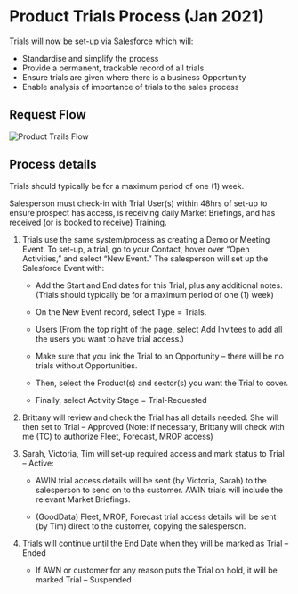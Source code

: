 # Product Trials Process (Jan 2021)

Trials will now be set-up via Salesforce which will:

- Standardise and simplify the process
- Provide a permanent, trackable record of all trials
- Ensure trials are given where there is a business Opportunity
- Enable analysis of importance of trials to the sales process

## Request Flow

![Product Trails Flow](/media/Product_trials_flow.png)

## Process details

Trials should typically be for a maximum period of one (1) week.

Salesperson must check-in with Trial User(s) within 48hrs of set-up to ensure prospect has access, is receiving daily Market Briefings, and has received (or is booked to receive) Training.

1. Trials use the same system/process as creating a Demo or Meeting Event. To set-up, a trial, go to your Contact, hover over “Open Activities,” and select “New Event.” The salesperson will set up the Salesforce Event with:

   - Add the Start and End dates for this Trial, plus any additional notes. (Trials should typically be for a maximum period of one (1) week)

   * On the New Event record, select Type = Trials.

   * Users (From the top right of the page, select Add Invitees to add all the users you want to have trial access.)

   * Make sure that you link the Trial to an Opportunity – there will be no trials without Opportunities.

   * Then, select the Product(s) and sector(s) you want the Trial to cover.
   * Finally, select Activity Stage = Trial-Requested

2. Brittany will review and check the Trial has all details needed. She will then set to Trial – Approved (Note: if necessary, Brittany will check with me (TC) to authorize Fleet, Forecast, MROP access)

3. Sarah, Victoria, Tim will set-up required access and mark status to Trial – Active:

   - AWIN trial access details will be sent (by Victoria, Sarah) to the salesperson to send on to the customer. AWIN trials will include the relevant Market Briefings.

   - (GoodData) Fleet, MROP, Forecast trial access details will be sent (by Tim) direct to the customer, copying the salesperson.

4. Trials will continue until the End Date when they will be marked as Trial – Ended

   - If AWN or customer for any reason puts the Trial on hold, it will be marked Trial – Suspended
